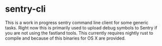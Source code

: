 # sentry-cli

This is a work in progress sentry command line client for some
generic tasks.  Right now this is primarily used to upload
debug symbols to Sentry if you are not using the fastland
tools.  This currently requires nightly rust to compile and
because of this binaries for OS X are provided.
